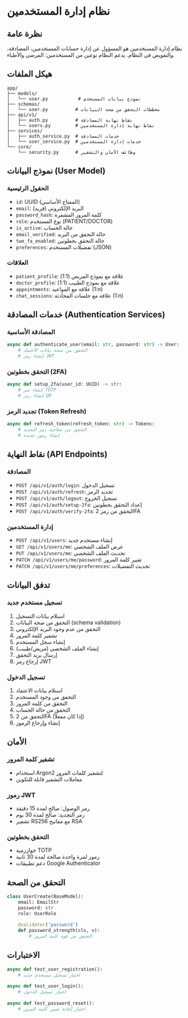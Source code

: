 # نظام إدارة المستخدمين

## نظرة عامة
نظام إدارة المستخدمين هو المسؤول عن إدارة حسابات المستخدمين، المصادقة، والتفويض في النظام. يدعم النظام نوعين من المستخدمين: المرضى والأطباء.

## هيكل الملفات
```
app/
├── models/
│   └── user.py           # نموذج بيانات المستخدم
├── schemas/
│   └── user.py          # مخططات التحقق من صحة البيانات
├── api/v1/
│   ├── auth.py          # نقاط نهاية المصادقة
│   └── users.py         # نقاط نهاية إدارة المستخدمين
├── services/
│   ├── auth_service.py  # خدمات المصادقة
│   └── user_service.py  # خدمات إدارة المستخدمين
└── core/
    └── security.py      # وظائف الأمان والتشفير
```

## نموذج البيانات (User Model)
### الحقول الرئيسية
- `id`: UUID (المفتاح الأساسي)
- `email`: البريد الإلكتروني (فريد)
- `password_hash`: كلمة المرور المشفرة
- `role`: نوع المستخدم (PATIENT/DOCTOR)
- `is_active`: حالة الحساب
- `email_verified`: حالة التحقق من البريد
- `two_fa_enabled`: حالة التحقق بخطوتين
- `preferences`: تفضيلات المستخدم (JSON)

### العلاقات
- `patient_profile`: علاقة مع نموذج المريض (1:1)
- `doctor_profile`: علاقة مع نموذج الطبيب (1:1)
- `appointments`: علاقة مع المواعيد (1:n)
- `chat_sessions`: علاقة مع جلسات المحادثة (1:n)

## خدمات المصادقة (Authentication Services)

### المصادقة الأساسية
```python
async def authenticate_user(email: str, password: str) -> User:
    # التحقق من صحة بيانات الاعتماد
    # إنشاء رمز JWT
```

### التحقق بخطوتين (2FA)
```python
async def setup_2fa(user_id: UUID) -> str:
    # إنشاء سر TOTP
    # إنشاء رمز QR
```

### تجديد الرمز (Token Refresh)
```python
async def refresh_token(refresh_token: str) -> Tokens:
    # التحقق من صلاحية رمز التجديد
    # إنشاء رموز جديدة
```

## نقاط النهاية (API Endpoints)

### المصادقة
- `POST /api/v1/auth/login`: تسجيل الدخول
- `POST /api/v1/auth/refresh`: تجديد الرمز
- `POST /api/v1/auth/logout`: تسجيل الخروج
- `POST /api/v1/auth/setup-2fa`: إعداد التحقق بخطوتين
- `POST /api/v1/auth/verify-2fa`: التحقق من رمز 2FA

### إدارة المستخدمين
- `POST /api/v1/users`: إنشاء مستخدم جديد
- `GET /api/v1/users/me`: عرض الملف الشخصي
- `PUT /api/v1/users/me`: تحديث الملف الشخصي
- `PATCH /api/v1/users/me/password`: تغيير كلمة المرور
- `PATCH /api/v1/users/me/preferences`: تحديث التفضيلات

## تدفق البيانات

### تسجيل مستخدم جديد
1. استلام بيانات التسجيل
2. التحقق من صحة البيانات (schema validation)
3. التحقق من عدم وجود البريد الإلكتروني
4. تشفير كلمة المرور
5. إنشاء سجل المستخدم
6. إنشاء الملف الشخصي (مريض/طبيب)
7. إرسال بريد التحقق
8. إرجاع رمز JWT

### تسجيل الدخول
1. استلام بيانات الاعتماد
2. التحقق من وجود المستخدم
3. التحقق من كلمة المرور
4. التحقق من حالة الحساب
5. التحقق من 2FA (إذا كان مفعلاً)
6. إنشاء وإرجاع الرموز

## الأمان

### تشفير كلمة المرور
- استخدام Argon2 لتشفير كلمات المرور
- معاملات التشفير قابلة للتكوين

### رموز JWT
- رمز الوصول: صالح لمدة 15 دقيقة
- رمز التجديد: صالح لمدة 30 يوم
- تشفير RS256 مع مفاتيح RSA

### التحقق بخطوتين
- خوارزمية TOTP
- رموز لمرة واحدة صالحة لمدة 30 ثانية
- دعم تطبيقات Google Authenticator

## التحقق من الصحة
```python
class UserCreate(BaseModel):
    email: EmailStr
    password: str
    role: UserRole
    
    @validator('password')
    def password_strength(cls, v):
        # التحقق من قوة كلمة المرور
```

## الاختبارات
```python
async def test_user_registration():
    # اختبار تسجيل مستخدم جديد
    
async def test_user_login():
    # اختبار تسجيل الدخول
    
async def test_password_reset():
    # اختبار إعادة تعيين كلمة المرور
``` 